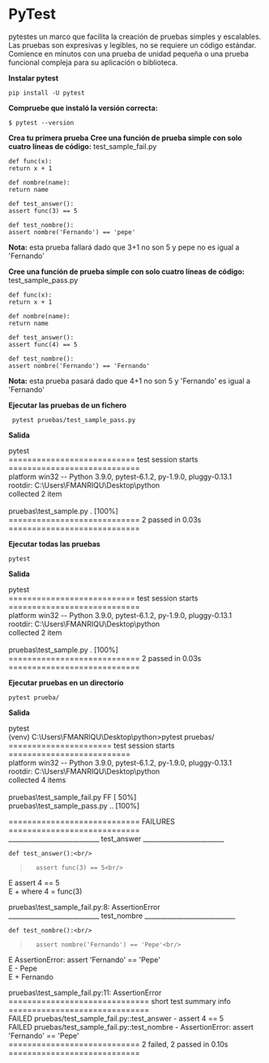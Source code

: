 # PyTest
pytestes un marco que facilita la creación de pruebas simples y escalables. Las pruebas son expresivas y legibles, no se requiere un código estándar. Comience en minutos con una prueba de unidad pequeña o una prueba funcional compleja para su aplicación o biblioteca.

**Instalar pytest**
  
    pip install -U pytest

**Compruebe que instaló la versión correcta:**

    $ pytest --version

**Crea tu primera prueba**
**Cree una función de prueba simple con solo cuatro líneas de código:**
test_sample_fail.py
  
    def func(x):
    return x + 1

    def nombre(name):
    return name

    def test_answer():
    assert func(3) == 5

    def test_nombre():
    assert nombre('Fernando') == 'pepe'
      
**Nota:** esta prueba fallará dado que 3+1 no son 5 y pepe no es igual a 'Fernando'

**Cree una función de prueba simple con solo cuatro líneas de código:**
test_sample_pass.py
  
    def func(x):
    return x + 1

    def nombre(name):
    return name

    def test_answer():
    assert func(4) == 5

    def test_nombre():
    assert nombre('Fernando') == 'Fernando'
  
**Nota:** esta prueba pasará dado que 4+1 no son 5 y 'Fernando' es igual a 'Fernando'

**Ejecutar las pruebas de un fichero**
    
     pytest pruebas/test_sample_pass.py
     
**Salida**

pytest <br/>
=========================== test session starts ============================<br/>
platform win32 -- Python 3.9.0, pytest-6.1.2, py-1.9.0, pluggy-0.13.1<br/>
rootdir: C:\Users\FMANRIQU\Desktop\python<br/>
collected 2 item                                                            <br/>                                                                                       
pruebas\test_sample.py .                                             [100%]<br/>
============================ 2 passed in 0.03s ============================<br/>
     
**Ejecutar todas las pruebas**

    pytest
    
**Salida**

pytest <br/>
=========================== test session starts ============================<br/>
platform win32 -- Python 3.9.0, pytest-6.1.2, py-1.9.0, pluggy-0.13.1<br/>
rootdir: C:\Users\FMANRIQU\Desktop\python<br/>
collected 2 item                                                            <br/>                                                                                       
pruebas\test_sample.py .                                             [100%]<br/>
============================ 2 passed in 0.03s ============================<br/>
    
**Ejecutar pruebas en un directorio**

    pytest prueba/
    
    

**Salida**

pytest <br/>
(venv) C:\Users\FMANRIQU\Desktop\python>pytest pruebas/
====================== test session starts ==========================<br/>
platform win32 -- Python 3.9.0, pytest-6.1.2, py-1.9.0, pluggy-0.13.1<br/>
rootdir: C:\Users\FMANRIQU\Desktop\python<br/>
collected 4 items <br/>                                                                                                                                                     
pruebas\test_sample_fail.py FF                               [ 50%]<br/>
pruebas\test_sample_pass.py ..                               [100%]<br/>

============================ FAILURES ============================<br/>
____________________________ test_answer _________________________<br/>

    def test_answer():<br/>
>       assert func(3) == 5<br/>
E       assert 4 == 5<br/>
E        +  where 4 = func(3)<br/>

pruebas\test_sample_fail.py:8: AssertionError<br/>
____________________________ test_nombre ____________________________<br/>

    def test_nombre():<br/>
>       assert nombre('Fernando') == 'Pepe'<br/>
E       AssertionError: assert 'Fernando' == 'Pepe'<br/>
E         - Pepe<br/>
E         + Fernando<br/>

pruebas\test_sample_fail.py:11: AssertionError<br/>
============================== short test summary info ==============================<br/>
FAILED pruebas/test_sample_fail.py::test_answer - assert 4 == 5<br/>
FAILED pruebas/test_sample_fail.py::test_nombre - AssertionError: assert 'Fernando' == 'Pepe'<br/>
============================ 2 failed, 2 passed in 0.10s ============================<br/>


